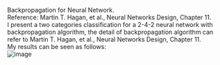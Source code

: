 Backpropagation for Neural Network.  
Reference: Martin T. Hagan, et al., Neural Networks Design, Chapter 11.  
I present a two categories classification for a 2-4-2 neural network with backpropagation algorithm, the detail of backpropagation algorithm can refer to Martin T. Hagan, et al., Neural Networks Design, Chapter 11.  
My results can be seen as follows:    
![image](https://github.com/Huangza123/Backpropation-for-Neural-Network/results/result_Backpropagation_for_neural_network.png)